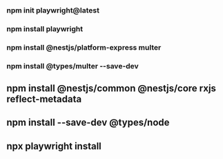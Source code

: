 ### npm init playwright@latest

### npm install playwright

### npm install @nestjs/platform-express multer

### npm install @types/multer --save-dev

## npm install @nestjs/common @nestjs/core rxjs reflect-metadata

## npm install --save-dev @types/node

## npx playwright install

